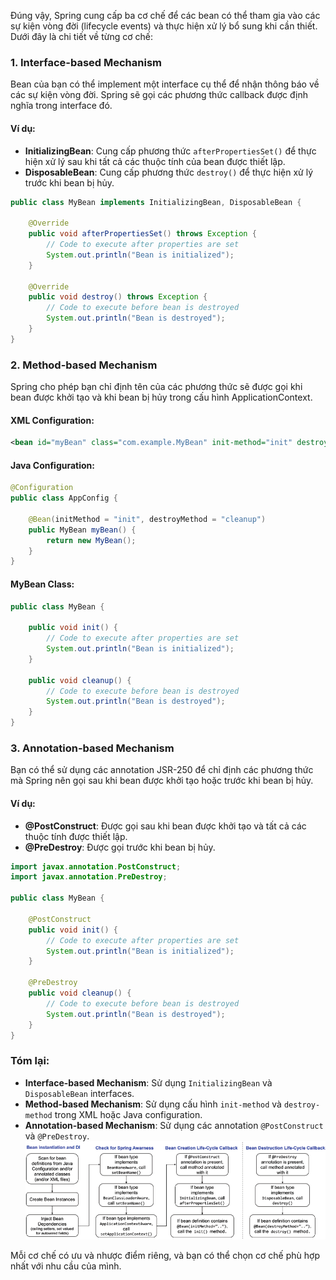 Đúng vậy, Spring cung cấp ba cơ chế để các bean có thể tham gia vào các sự kiện vòng đời (lifecycle events) và thực hiện xử lý bổ sung khi cần thiết. Dưới đây là chi tiết về từng cơ chế:

### 1. Interface-based Mechanism

Bean của bạn có thể implement một interface cụ thể để nhận thông báo về các sự kiện vòng đời. Spring sẽ gọi các phương thức callback được định nghĩa trong interface đó.

#### Ví dụ:
- **InitializingBean**: Cung cấp phương thức `afterPropertiesSet()` để thực hiện xử lý sau khi tất cả các thuộc tính của bean được thiết lập.
- **DisposableBean**: Cung cấp phương thức `destroy()` để thực hiện xử lý trước khi bean bị hủy.

```java
public class MyBean implements InitializingBean, DisposableBean {
    
    @Override
    public void afterPropertiesSet() throws Exception {
        // Code to execute after properties are set
        System.out.println("Bean is initialized");
    }

    @Override
    public void destroy() throws Exception {
        // Code to execute before bean is destroyed
        System.out.println("Bean is destroyed");
    }
}
```

### 2. Method-based Mechanism

Spring cho phép bạn chỉ định tên của các phương thức sẽ được gọi khi bean được khởi tạo và khi bean bị hủy trong cấu hình ApplicationContext.

#### XML Configuration:
```xml
<bean id="myBean" class="com.example.MyBean" init-method="init" destroy-method="cleanup"/>
```

#### Java Configuration:
```java
@Configuration
public class AppConfig {
    
    @Bean(initMethod = "init", destroyMethod = "cleanup")
    public MyBean myBean() {
        return new MyBean();
    }
}
```

#### MyBean Class:
```java
public class MyBean {
    
    public void init() {
        // Code to execute after properties are set
        System.out.println("Bean is initialized");
    }
    
    public void cleanup() {
        // Code to execute before bean is destroyed
        System.out.println("Bean is destroyed");
    }
}
```

### 3. Annotation-based Mechanism

Bạn có thể sử dụng các annotation JSR-250 để chỉ định các phương thức mà Spring nên gọi sau khi bean được khởi tạo hoặc trước khi bean bị hủy.

#### Ví dụ:
- **@PostConstruct**: Được gọi sau khi bean được khởi tạo và tất cả các thuộc tính được thiết lập.
- **@PreDestroy**: Được gọi trước khi bean bị hủy.

```java
import javax.annotation.PostConstruct;
import javax.annotation.PreDestroy;

public class MyBean {
    
    @PostConstruct
    public void init() {
        // Code to execute after properties are set
        System.out.println("Bean is initialized");
    }
    
    @PreDestroy
    public void cleanup() {
        // Code to execute before bean is destroyed
        System.out.println("Bean is destroyed");
    }
}
```

### Tóm lại:
- **Interface-based Mechanism**: Sử dụng `InitializingBean` và `DisposableBean` interfaces.
- **Method-based Mechanism**: Sử dụng cấu hình `init-method` và `destroy-method` trong XML hoặc Java configuration.
- **Annotation-based Mechanism**: Sử dụng các annotation `@PostConstruct` và `@PreDestroy`.
![img.png](img.png)

Mỗi cơ chế có ưu và nhược điểm riêng, và bạn có thể chọn cơ chế phù hợp nhất với nhu cầu của mình.